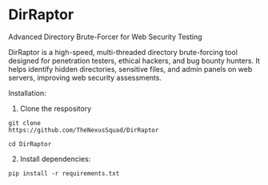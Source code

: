 # DirRaptor
Advanced Directory Brute-Forcer for Web Security Testing

DirRaptor is a high-speed, multi-threaded directory brute-forcing tool designed for penetration testers, ethical hackers, and bug bounty hunters. It helps identify hidden directories, sensitive files, and admin panels on web servers, improving web security assessments.

Installation:

1. Clone the respository
```
git clone
https://github.com/TheNexusSquad/DirRaptor
```
```
cd DirRaptor
```

2. Install dependencies:
```
pip install -r requirements.txt
```


